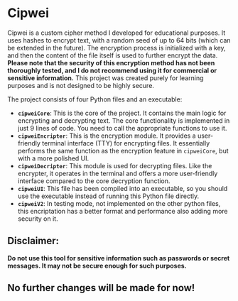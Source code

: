 # Cipwei

Cipwei is a custom cipher method I developed for educational purposes. It uses hashes to encrypt text, with a random seed of up to 64 bits (which can be extended in the future). The encryption process is initialized with a key, and then the content of the file itself is used to further encrypt the data. **Please note that the security of this encryption method has not been thoroughly tested, and I do not recommend using it for commercial or sensitive information.** This project was created purely for learning purposes and is not designed to be highly secure.

The project consists of four Python files and an executable:

- **`cipweiCore`**: This is the core of the project. It contains the main logic for encrypting and decrypting text. The core functionality is implemented in just 9 lines of code. You need to call the appropriate functions to use it.
- **`cipweiEncripter`**: This is the encryption module. It provides a user-friendly terminal interface (TTY) for encrypting files. It essentially performs the same function as the encryption feature in `cipweiCore`, but with a more polished UI.
- **`cipweiDecripter`**: This module is used for decrypting files. Like the encrypter, it operates in the terminal and offers a more user-friendly interface compared to the core decryption function.
- **`cipweiUI`**: This file has been compiled into an executable, so you should use the executable instead of running this Python file directly.
- **`cipweiV2`**: In testing mode, not implemented on the other python files, this encriptation has a better format and performance also adding more security on it.

## Disclaimer:
**Do not use this tool for sensitive information such as passwords or secret messages. It may not be secure enough for such purposes.**

## No further changes will be made for now!
